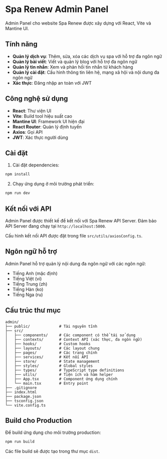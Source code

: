 # Spa Renew Admin Panel

Admin Panel cho website Spa Renew được xây dựng với React, Vite và Mantine UI.

## Tính năng

- **Quản lý dịch vụ**: Thêm, sửa, xóa các dịch vụ spa với hỗ trợ đa ngôn ngữ
- **Quản lý bài viết**: Viết và quản lý blog với hỗ trợ đa ngôn ngữ
- **Quản lý tin nhắn**: Xem và phản hồi tin nhắn từ khách hàng
- **Quản lý cài đặt**: Cấu hình thông tin liên hệ, mạng xã hội và nội dung đa ngôn ngữ
- **Xác thực**: Đăng nhập an toàn với JWT

## Công nghệ sử dụng

- **React**: Thư viện UI
- **Vite**: Build tool hiệu suất cao
- **Mantine UI**: Framework UI hiện đại
- **React Router**: Quản lý định tuyến
- **Axios**: Gọi API
- **JWT**: Xác thực người dùng

## Cài đặt

1. Cài đặt dependencies:

```bash
npm install
```

2. Chạy ứng dụng ở môi trường phát triển:

```bash
npm run dev
```

## Kết nối với API

Admin Panel được thiết kế để kết nối với Spa Renew API Server. Đảm bảo API Server đang chạy tại `http://localhost:5000`.

Cấu hình kết nối API được đặt trong file `src/utils/axiosConfig.ts`.

## Ngôn ngữ hỗ trợ

Admin Panel hỗ trợ quản lý nội dung đa ngôn ngữ với các ngôn ngữ:

- Tiếng Anh (mặc định)
- Tiếng Việt (vi)
- Tiếng Trung (zh)
- Tiếng Hàn (ko)
- Tiếng Nga (ru)

## Cấu trúc thư mục

```
admin/
├── public/             # Tài nguyên tĩnh
├── src/
│   ├── components/     # Các component có thể tái sử dụng
│   ├── contexts/       # Context API (xác thực, đa ngôn ngữ)
│   ├── hooks/          # Custom hooks
│   ├── layouts/        # Các layout chung
│   ├── pages/          # Các trang chính
│   ├── services/       # Kết nối API
│   ├── store/          # State management
│   ├── styles/         # Global styles
│   ├── types/          # TypeScript type definitions
│   ├── utils/          # Tiện ích và hàm helper
│   ├── App.tsx         # Component ứng dụng chính
│   └── main.tsx        # Entry point
├── .gitignore
├── index.html
├── package.json
├── tsconfig.json
└── vite.config.ts
```

## Build cho Production

Để build ứng dụng cho môi trường production:

```bash
npm run build
```

Các file build sẽ được tạo trong thư mục `dist`.
